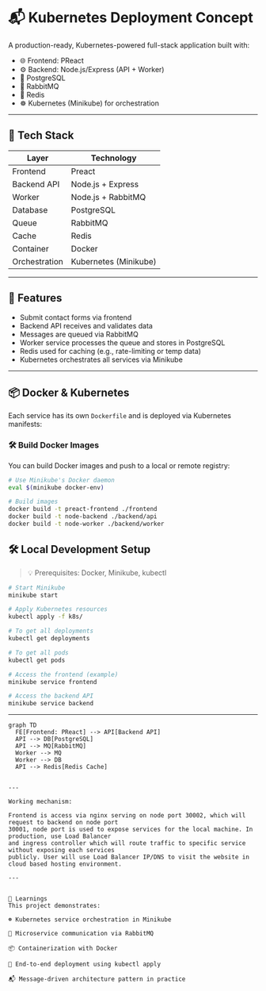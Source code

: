 # 📬 Kubernetes Deployment Concept

A production-ready, Kubernetes-powered full-stack application built with:

- 🌐 Frontend: PReact
- ⚙️ Backend: Node.js/Express (API + Worker)
- 🐘 PostgreSQL
- 🐇 RabbitMQ
- 🧠 Redis
- ☸️ Kubernetes (Minikube) for orchestration

---

## 🧰 Tech Stack

| Layer         | Technology            |
| ------------- | --------------------- |
| Frontend      | Preact                |
| Backend API   | Node.js + Express     |
| Worker        | Node.js + RabbitMQ    |
| Database      | PostgreSQL            |
| Queue         | RabbitMQ              |
| Cache         | Redis                 |
| Container     | Docker                |
| Orchestration | Kubernetes (Minikube) |

---

## 🚀 Features

- Submit contact forms via frontend
- Backend API receives and validates data
- Messages are queued via RabbitMQ
- Worker service processes the queue and stores in PostgreSQL
- Redis used for caching (e.g., rate-limiting or temp data)
- Kubernetes orchestrates all services via Minikube

---

## 📦 Docker & Kubernetes

Each service has its own `Dockerfile` and is deployed via Kubernetes manifests:

### 🛠️ Build Docker Images

You can build Docker images and push to a local or remote registry:

```bash
# Use Minikube's Docker daemon
eval $(minikube docker-env)

# Build images
docker build -t preact-frontend ./frontend
docker build -t node-backend ./backend/api
docker build -t node-worker ./backend/worker
```

## 🛠️ Local Development Setup

> 💡 Prerequisites: Docker, Minikube, kubectl

```bash
# Start Minikube
minikube start

# Apply Kubernetes resources
kubectl apply -f k8s/

# To get all deployments
kubectl get deployments

# To get all pods
kubectl get pods

# Access the frontend (example)
minikube service frontend

# Access the backend API
minikube service backend

```

---

```mermaid
graph TD
  FE[Frontend: PReact] --> API[Backend API]
  API --> DB[PostgreSQL]
  API --> MQ[RabbitMQ]
  Worker --> MQ
  Worker --> DB
  API --> Redis[Redis Cache]


---

Working mechanism:

Frontend is access via nginx serving on node port 30002, which will request to backend on node port
30001, node port is used to expose services for the local machine. In production, use Load Balancer
and ingress controller which will route traffic to specific service without exposing each services
publicly. User will use Load Balancer IP/DNS to visit the website in cloud based hosting environment.

---


🧠 Learnings
This project demonstrates:

☸️ Kubernetes service orchestration in Minikube

🧵 Microservice communication via RabbitMQ

📦 Containerization with Docker

🚢 End-to-end deployment using kubectl apply

📬 Message-driven architecture pattern in practice
```
